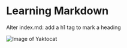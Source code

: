 # Learning Markdown
Alter index.md: add a h1 tag to mark a heading

![Image of Yaktocat](https://octodex.github.com/images/yaktocat.png)
